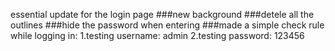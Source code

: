 essential update for the login page
###new background
###detele all the outlines
###hide the password when entering
###made a simple check rule while logging in:
  1.testing username: admin
  2.testing password: 123456

